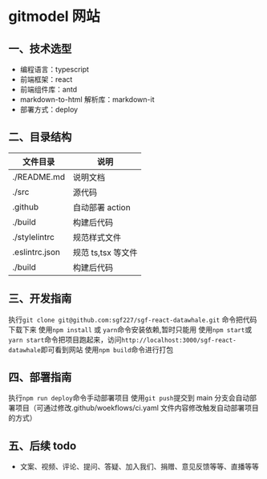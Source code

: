 # gitmodel 网站

## 一、技术选型

-   编程语言：typescript
-   前端框架：react
-   前端组件库：antd
-   markdown-to-html 解析库：markdown-it
-   部署方式：deploy

## 二、目录结构

| 文件目录       | 说明               |
| -------------- | ------------------ |
| ./README.md    | 说明文档           |
| ./src          | 源代码             |
| .github        | 自动部署 action    |
| ./build        | 构建后代码         |
| ./stylelintrc  | 规范样式文件       |
| .eslintrc.json | 规范 ts,tsx 等文件 |
| ./build        | 构建后代码         |

## 三、开发指南

执行`git clone git@github.com:sgf227/sgf-react-datawhale.git` 命令把代码下载下来
使用`npm install` 或 `yarn`命令安装依赖,暂时只能用
使用`npm start`或`yarn start`命令把项目跑起来，访问`http://localhost:3000/sgf-react-datawhale`即可看到网站
使用`npm build`命令进行打包

## 四、部署指南

执行`npm run deploy`命令手动部署项目
使用`git push`提交到 main 分支会自动部署项目（可通过修改.github/woekflows/ci.yaml 文件内容修改触发自动部署项目的方式）

## 五、后续 todo

-   文案、视频、评论、提问、答疑、加入我们、捐赠、意见反馈等等、直播等等
